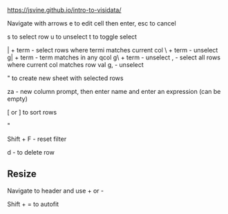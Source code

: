 https://jsvine.github.io/intro-to-visidata/

Navigate with arrows
e to edit cell then enter, esc to cancel

s to select row
u to unselect
t to toggle select

| + term - select rows where termi matches current col
\ + term - unselect
g| + term - term matches in any qcol
g\ + term - unselect
, - select all rows where current col matches row val
g, - unselect

" to create new sheet with selected rows

za - new column prompt, then enter name and enter an expression (can be empty)

[ or ] to sort rows

" 

Shift + F - reset filter

d - to delete row

## Resize

Navigate to header and use + or -

Shift + = to autofit
